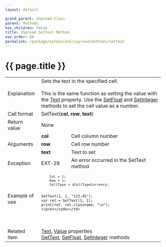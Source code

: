```yaml
---
layout: default

grand_parent: SSpread Class
parent: Methods
has_children: false
title: SSpread.SetText Method
nav_order: 88
permalink: /package/extension5/sspread/methods/settext
---
```

# {{ page.title }}

<table>
  <tr>
    <td>Explanation</td>
    <td colspan="2">Sets the text in the specified cell.<br><br> This is the same function as setting the value with the <a href="/package/extension5/sspread/properties/text">Text</a> property. Use the <a href="/package/extension5/sspread/methods/setfloat">SetFloat</a> and <a href="/package/extension5/sspread/methods/setinteger">SetInteger</a> methods to set the cell value as a number.</td>
  </tr>
  <tr>
    <td>Call format</td>
    <td colspan="2">SetText(<b>col</b>, <b>row</b>, <b>text</b>)</td>
  </tr>
  <tr>
    <td>Return value</td>
    <td colspan="2">None</td>
  </tr>  
  <tr>
    <td rowspan="3">Arguments</td>
    <td><b>col</b></td>
    <td>Cell column number</td>
  </tr>
  <tr>
    <td><b>row</b></td>
    <td>Cell row number</td>
  </tr>
  <tr>
    <td><b>text</b></td>
    <td>Text to set</td>
  </tr>
  <tr>
    <td>Exception</td>
    <td>EXT-28</td>
    <td>An error occurred in the SetText method</td>
  </tr>
  <tr>
    <td>Example of use</td>
    <td colspan="2"><code><pre>
    Col = 1;
    Row = 1;
    CellType = $CellTypeCurrency;
    
    SetText(1, 1, "123.45");
    var ret = GetText(1, 1);
    print(ret, ret.classname, "\n");   
    </pre></code></td>
  </tr>
  <tr>
    <td>Related item</td>
    <td colspan="2"><a href="/package/extension5/sspread/properties/text">Text</a>, <a href="/package/extension5/sspread/properties/value">Value</a> properties<br><a href="/package/extension5/sspread/methods/gettext">GetText</a>, <a href="/package/extension5/sspread/methods/setfloat">SetFloat</a>, <a href="/package/extension5/sspread/methods/setinteger">SetInteger</a> methods</td>
  </tr>
</table>
